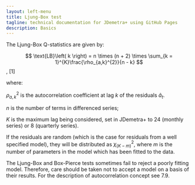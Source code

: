 ```yaml
---
layout: left-menu
title: Ljung-Box test
tagline: technical documentation for JDemetra+ using GitHub Pages
description: Basics
---
```



The Ljung-Box Q-statistics are given by:

  $$
  \text{LB}\left( k \right) = n \times (n + 2) \times \sum_{k = 1}^{K}\frac{\rho_{a,k}^{2}}{n - k}
  $$,   \[1\] <!---\[7.144\]      --> 

where:

$\rho_{a,k}^{2}$ is the autocorrelation coefficient at lag $k$ of the
residuals ${\widehat{a}}_{t}$.

$n$ is the number of terms in differenced series;

$K$ is the maximum lag being considered, set in JDemetra+ to $24$
(monthly series) or $8$ (quarterly series).

If the residuals are random (which is the case for residuals from a well
specified model), they will be distributed as $\chi_{(K - m)}^{2}$,
where $m$ is the number of parameters in the model which has been fitted
to the data.

The Ljung-Box and Box-Pierce tests sometimes fail to reject a poorly
fitting model. Therefore, care should be taken not to accept a model on
a basis of their results. For the description of autocorrelation concept
see 7.9.

